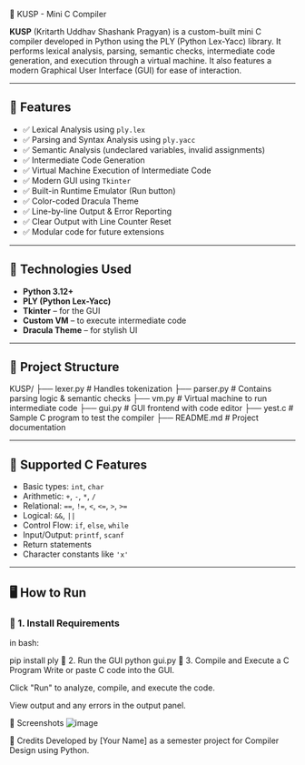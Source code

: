  🧠 KUSP - Mini C Compiler

**KUSP** (Kritarth Uddhav Shashank Pragyan) is a custom-built mini C compiler developed in Python using the PLY (Python Lex-Yacc) library. It performs lexical analysis, parsing, semantic checks, intermediate code generation, and execution through a virtual machine. It also features a modern Graphical User Interface (GUI) for ease of interaction.

---

## 🚀 Features

- ✅ Lexical Analysis using `ply.lex`
- ✅ Parsing and Syntax Analysis using `ply.yacc`
- ✅ Semantic Analysis (undeclared variables, invalid assignments)
- ✅ Intermediate Code Generation
- ✅ Virtual Machine Execution of Intermediate Code
- ✅ Modern GUI using `Tkinter`
- ✅ Built-in Runtime Emulator (Run button)
- ✅ Color-coded Dracula Theme
- ✅ Line-by-line Output & Error Reporting
- ✅ Clear Output with Line Counter Reset
- ✅ Modular code for future extensions

---

## 🔧 Technologies Used

- **Python 3.12+**
- **PLY (Python Lex-Yacc)**
- **Tkinter** – for the GUI
- **Custom VM** – to execute intermediate code
- **Dracula Theme** – for stylish UI

---

## 📁 Project Structure

KUSP/
├── lexer.py # Handles tokenization
├── parser.py # Contains parsing logic & semantic checks
├── vm.py # Virtual machine to run intermediate code
├── gui.py # GUI frontend with code editor
├── yest.c # Sample C program to test the compiler
├── README.md # Project documentation

---

## 🧪 Supported C Features

- Basic types: `int`, `char`
- Arithmetic: `+`, `-`, `*`, `/`
- Relational: `==`, `!=`, `<`, `<=`, `>`, `>=`
- Logical: `&&`, `||`
- Control Flow: `if`, `else`, `while`
- Input/Output: `printf`, `scanf`
- Return statements
- Character constants like `'x'`

---

## 🖥️ How to Run

### 🔹 1. Install Requirements

in bash:

pip install ply
🔹 2. Run the GUI
       python gui.py
🔹 3. Compile and Execute a C Program
Write or paste C code into the GUI.

Click "Run" to analyze, compile, and execute the code.

View output and any errors in the output panel.

📸 Screenshots
![image](https://github.com/user-attachments/assets/4ae8e290-867d-446e-8153-249945305bfd)


🙌 Credits
Developed by [Your Name] as a semester project for Compiler Design using Python.
